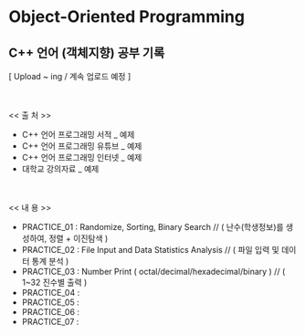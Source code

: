 # Object-Oriented Programming
## C++ 언어 (객체지향) 공부 기록
[ Upload ~ ing / 계속 업로드 예정 ]


<br/><br/>
 << 출 처 >>
- C++ 언어 프로그래밍 서적 _ 예제  
- C++ 언어 프로그래밍 유튜브 _ 예제
- C++ 언어 프로그래밍 인터넷 _ 예제
- 대학교 강의자료 _ 예제


<br/><br/>
 << 내 용 >>
 - PRACTICE_01 : Randomize, Sorting, Binary Search // ( 난수(학생정보)를 생성하여, 정렬 + 이진탐색 )
 - PRACTICE_02 : File Input and Data Statistics Analysis // ( 파일 입력 및 데이터 통계 분석 )
 - PRACTICE_03 : Number Print ( octal/decimal/hexadecimal/binary ) // ( 1~32 진수별 출력 )
 - PRACTICE_04 : 
 - PRACTICE_05 : 
 - PRACTICE_06 : 
 - PRACTICE_07 : 









